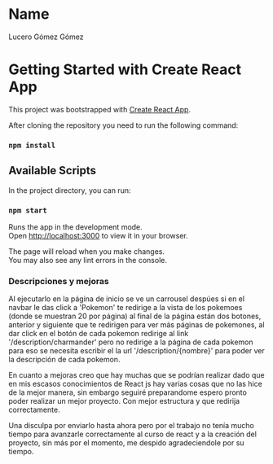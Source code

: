 
# Name 
Lucero Gómez Gómez

# Getting Started with Create React App
This project was bootstrapped with [Create React App](https://github.com/facebook/create-react-app).

After cloning the repository you need to run the following command:

### `npm install`

## Available Scripts

In the project directory, you can run:

### `npm start`

Runs the app in the development mode.\
Open [http://localhost:3000](http://localhost:3000) to view it in your browser.

The page will reload when you make changes.\
You may also see any lint errors in the console.

### Descripciones y mejoras

Al ejecutarlo en la página de inicio se ve un carrousel despúes si en el navbar le das click a 'Pokemon' te redirige a la vista de los pokemoes (donde se muestran 20 por página) al final de la página están dos botones, anterior y siguiente que te redirigen para ver más páginas de pokemones, al dar click en el botón de cada pokemon redirige al link '/description/charmander' pero no redirige a la página de cada pokemon para eso se necesita escribir el la url '/description/{nombre}' para poder ver la descripción de cada pokemon.

En cuanto a mejoras creo que hay muchas que se podrían realizar dado que en mis escasos conocimientos de React js hay varias cosas que no las hice de la mejor manera, sin embargo seguiré preparandome espero pronto poder realizar un mejor proyecto. Con mejor estructura y que redirija correctamente.

Una disculpa por enviarlo hasta ahora pero por el trabajo no tenía mucho tiempo para avanzarle correctamente al curso de react y a la creación del proyecto, sin más por el momento, me despido agradeciendole por su tiempo.